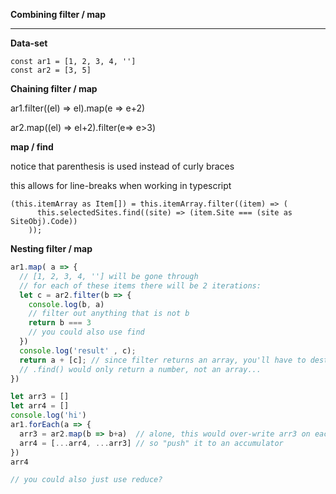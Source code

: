 **Combining filter / map**

<hr></hr>



**Data-set**

```
const ar1 = [1, 2, 3, 4, '']
const ar2 = [3, 5]
```



**Chaining filter / map**

ar1.filter((el) => el).map(e => e+2)

ar2.map((el) => el+2).filter(e=> e>3)



**map / find**

notice that parenthesis is used instead of curly braces

this allows for line-breaks when working in typescript

```
(this.itemArray as Item[]) = this.itemArray.filter((item) => (
      this.selectedSites.find((site) => (item.Site === (site as SiteObj).Code))
    ));
```

**Nesting filter / map**

```js
ar1.map( a => {
  // [1, 2, 3, 4, ''] will be gone through
  // for each of these items there will be 2 iterations:
  let c = ar2.filter(b => {
    console.log(b, a)
    // filter out anything that is not b
    return b === 3 
    // you could also use find 
  }) 
  console.log('result' , c); 
  return a + [c]; // since filter returns an array, you'll have to destructure c
  // .find() would only return a number, not an array... 
})
```





```js
let arr3 = []
let arr4 = []
console.log('hi')
ar1.forEach(a => {
  arr3 = ar2.map(b => b+a)  // alone, this would over-write arr3 on each outer iteration
  arr4 = [...arr4, ...arr3] // so "push" it to an accumulator
})
arr4

// you could also just use reduce?
```

